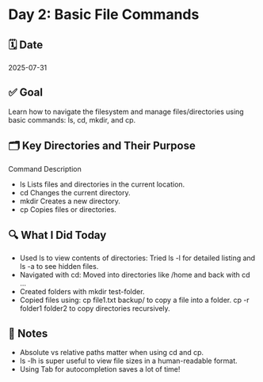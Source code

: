 # Day 2: Basic File Commands

## 🗓️ Date
2025-07-31

## ✅ Goal
Learn how to navigate the filesystem and manage files/directories using basic commands: ls, cd, mkdir, and cp.

## 🗂️ Key Directories and Their Purpose
Command	Description
- ls	Lists files and directories in the current location.
- cd	Changes the current directory.
- mkdir	Creates a new directory.
- cp	Copies files or directories.

## 🔍 What I Did Today
- Used ls to view contents of directories:
Tried ls -l for detailed listing and ls -a to see hidden files.
- Navigated with cd:
Moved into directories like /home and back with cd ...
- Created folders with mkdir test-folder.
- Copied files using:
cp file1.txt backup/ to copy a file into a folder.
cp -r folder1 folder2 to copy directories recursively.

## 🧠 Notes
- Absolute vs relative paths matter when using cd and cp.
- ls -lh is super useful to view file sizes in a human-readable format.
- Using Tab for autocompletion saves a lot of time!
